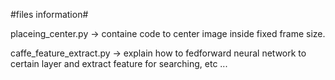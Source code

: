 #files information#

placeing_center.py -> containe code to center image inside fixed frame size.

caffe_feature_extract.py -> explain how to fedforward neural network to certain layer and extract feature for searching, etc ...